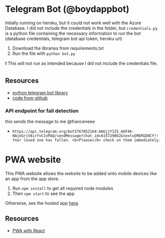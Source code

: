 # Telegram Bot (@boydappbot)
Intially running on heroku, but it could not work well with the Azure Database. I did not include the credentials in the folder, but `credentials.py` is a python file containing the necessary information to run the bot (database credentials, telegram bot api token, heroku url) 

1. Download the libraries from requirements.txt
2. Run the file with `python bot.py`

:exclamation: This will not run as intended because I did not include the credentials file.

## Resources
- [python telegram bot library](https://pypi.org/project/python-telegram-bot/)
- [code from github](https://github.com/liuhh02/python-telegram-bot-heroku)

### API endpoint for fall detection
this sends the message to me @franceneee
- `https://api.telegram.org/bot5767852164:AAGjjY1I5_mUF4k-NAjeGrjV8irYvC1nPAQ/sendMessage?chat_id=615729062&text=EMERGENCY!! Your loved one has fallen. <b>Please</b> check on them immediately.`


# PWA website
This PWA website allows the website to be added onto mobile devices like an app from the app store. 

1. Run `npm install` to get all required node modules
2. Then `npm start` to see the app

Otherwise, see the hosted app [here](https://boyd-app.vercel.app/).

## Resources 
- [PWA with React](https://create-react-app.dev/docs/making-a-progressive-web-app/)

